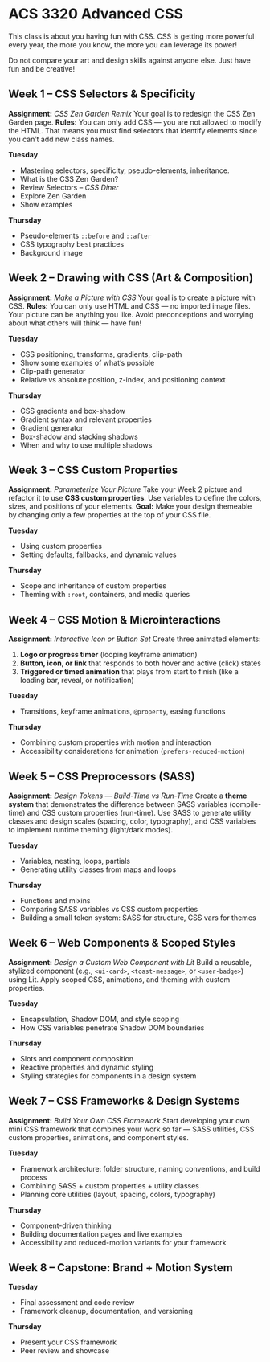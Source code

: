 # ACS 3320 Advanced CSS

This class is about you having fun with CSS. CSS is getting more powerful every year, the more you know, the more you can leverage its power!

Do not compare your art and design skills against anyone else. Just have fun and be creative!

## Week 1 – CSS Selectors & Specificity

**Assignment:** *CSS Zen Garden Remix*
Your goal is to redesign the CSS Zen Garden page.
**Rules:** You can only add CSS — you are not allowed to modify the HTML.
That means you must find selectors that identify elements since you can’t add new class names.

**Tuesday**
* Mastering selectors, specificity, pseudo-elements, inheritance.
* What is the CSS Zen Garden?
* Review Selectors – *CSS Diner*
* Explore Zen Garden
* Show examples

**Thursday**
* Pseudo-elements `::before` and `::after`
* CSS typography best practices
* Background image

## Week 2 – Drawing with CSS (Art & Composition)

**Assignment:** *Make a Picture with CSS*
Your goal is to create a picture with CSS.
**Rules:** You can only use HTML and CSS — no imported image files.
Your picture can be anything you like. Avoid preconceptions and worrying about what others will think — have fun!

**Tuesday**
* CSS positioning, transforms, gradients, clip-path
* Show some examples of what’s possible
* Clip-path generator
* Relative vs absolute position, z-index, and positioning context

**Thursday**
* CSS gradients and box-shadow
* Gradient syntax and relevant properties
* Gradient generator
* Box-shadow and stacking shadows
* When and why to use multiple shadows

## Week 3 – CSS Custom Properties

**Assignment:** *Parameterize Your Picture*
Take your Week 2 picture and refactor it to use **CSS custom properties**.
Use variables to define the colors, sizes, and positions of your elements.
**Goal:** Make your design themeable by changing only a few properties at the top of your CSS file.

**Tuesday**
* Using custom properties
* Setting defaults, fallbacks, and dynamic values

**Thursday**
* Scope and inheritance of custom properties
* Theming with `:root`, containers, and media queries

## **Week 4 – CSS Motion & Microinteractions**

**Assignment:** *Interactive Icon or Button Set*
Create three animated elements:

1. **Logo or progress timer** (looping keyframe animation)
2. **Button, icon, or link** that responds to both hover and active (click) states
3. **Triggered or timed animation** that plays from start to finish (like a loading bar, reveal, or notification)

**Tuesday**
* Transitions, keyframe animations, `@property`, easing functions

**Thursday**
* Combining custom properties with motion and interaction
* Accessibility considerations for animation (`prefers-reduced-motion`)

## **Week 5 – CSS Preprocessors (SASS)**

**Assignment:** *Design Tokens — Build-Time vs Run-Time*
Create a **theme system** that demonstrates the difference between SASS variables (compile-time) and CSS custom properties (run-time).
Use SASS to generate utility classes and design scales (spacing, color, typography), and CSS variables to implement runtime theming (light/dark modes).

**Tuesday**
* Variables, nesting, loops, partials
* Generating utility classes from maps and loops

**Thursday**
* Functions and mixins
* Comparing SASS variables vs CSS custom properties
* Building a small token system: SASS for structure, CSS vars for themes

## **Week 6 – Web Components & Scoped Styles**

**Assignment:** *Design a Custom Web Component with Lit*
Build a reusable, stylized component (e.g., `<ui-card>`, `<toast-message>`, or `<user-badge>`) using Lit.
Apply scoped CSS, animations, and theming with custom properties.

**Tuesday**
* Encapsulation, Shadow DOM, and style scoping
* How CSS variables penetrate Shadow DOM boundaries

**Thursday**
* Slots and component composition
* Reactive properties and dynamic styling
* Styling strategies for components in a design system

## **Week 7 – CSS Frameworks & Design Systems**

**Assignment:** *Build Your Own CSS Framework*
Start developing your own mini CSS framework that combines your work so far — SASS utilities, CSS custom properties, animations, and component styles.

**Tuesday**
* Framework architecture: folder structure, naming conventions, and build process
* Combining SASS + custom properties + utility classes
* Planning core utilities (layout, spacing, colors, typography)

**Thursday**
* Component-driven thinking
* Building documentation pages and live examples
* Accessibility and reduced-motion variants for your framework

## **Week 8 – Capstone: Brand + Motion System**

**Tuesday**
* Final assessment and code review
* Framework cleanup, documentation, and versioning

**Thursday**
* Present your CSS framework
* Peer review and showcase
